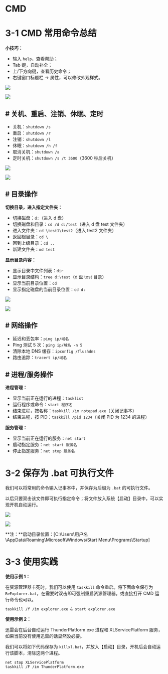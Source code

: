 # CMD

# 3-1 CMD 常用命令总结

**小技巧：**

- 输入 `help`，查看帮助；
- Tab 键，自动补全；
- 上/下方向键，查看历史命令；
- 右键窗口标题栏 -\> 属性，可以修改外观样式。

![](https://pic1.zhimg.com/v2-305b10997412eb4c66c41d549b84c998_b.jpg)

![](https://pic1.zhimg.com/v2-305b10997412eb4c66c41d549b84c998_r.jpg)

## **\# 关机、重启、注销、休眠、定时**

- 关机：`shutdown /s`
- 重启：`shutdown /r`
- 注销：`shutdown /l`
- 休眠：`shutdown /h /f`
- 取消关机：`shutdown /a`
- 定时关机：`shutdown /s /t 3600`（3600 秒后关机）

![](https://pic4.zhimg.com/v2-dbeb7973c980d06635bb518399a55a67_b.jpg)

![](https://pic4.zhimg.com/v2-dbeb7973c980d06635bb518399a55a67_r.jpg)

## **\# 目录操作**

**切换目录，进入指定文件夹：**

- 切换磁盘：`d:`（进入 d 盘）
- 切换磁盘和目录：`cd /d d:/test`（进入 d 盘 test 文件夹）
- 进入文件夹：`cd \test1\test2`（进入 test2 文件夹）
- 返回根目录：`cd \`
- 回到上级目录：`cd ..`
- 新建文件夹：`md test`

**显示目录内容：**

- 显示目录中文件列表：`dir`
- 显示目录结构：`tree d:\test`（d 盘 test 目录）
- 显示当前目录位置：`cd`
- 显示指定磁盘的当前目录位置：`cd d:`

![](https://pic4.zhimg.com/v2-0356938ec7e1d3d2fcb94e389275a65f_b.jpg)

![](https://pic4.zhimg.com/v2-0356938ec7e1d3d2fcb94e389275a65f_r.jpg)

## **\# 网络操作**

- 延迟和丢包率：`ping ip/域名`
- Ping 测试 5 次：`ping ip/域名 -n 5`
- 清除本地 DNS 缓存：`ipconfig /flushdns`
- 路由追踪：`tracert ip/域名`

## **\# 进程/服务操作**

**进程管理：**

- 显示当前正在运行的进程：`tasklist`
- 运行程序或命令：`start 程序名`
- 结束进程，按名称：`taskkill /im notepad.exe`（关闭记事本）
- 结束进程，按 PID：`taskkill /pid 1234`（关闭 PID 为 1234 的进程）

**服务管理：**

- 显示当前正在运行的服务：`net start`
- 启动指定服务：`net start 服务名`
- 停止指定服务：`net stop 服务名`

# 3-2 保存为 .bat 可执行文件

我们可以将常用的命令输入记事本中，并保存为后缀为 `.bat` 的可执行文件。

以后只要双击该文件即可执行指定命令；将文件放入系统【启动】目录中，可以实现开机自动运行。

![](https://pic1.zhimg.com/v2-a885bc0a6844470fb43f2025c2991abc_b.jpg)

![](https://pic1.zhimg.com/v2-a885bc0a6844470fb43f2025c2991abc_r.jpg)

**注：**启动目录位置：\[C:\\Users\\用户名\\AppData\\Roaming\\Microsoft\\Windows\\Start Menu\\Programs\\Startup\]

# 3-3 使用实践

**使用示例 1：**

在资源管理器卡死时，我们可以使用 `taskkill` 命令重启。将下面命令保存为 `ReExplorer.bat`，在需要时双击即可强制重启资源管理器。或直接打开 CMD 运行命令也可以。

```shell
taskkill /f /im explorer.exe & start explorer.exe
```

**使用示例 2：**

迅雷会在后台自动运行 ThunderPlatform.exe 进程和 XLServicePlatform 服务，如果当前没有使用迅雷的话显然没必要。

我们可以将如下代码保存为 `killxl.bat`，并放入【启动】目录，开机后会自动运行该脚本，清除这两个进程。

```shell
net stop XLServicePlatform
taskkill /F /im ThunderPlatform.exe
```

# 
